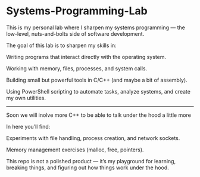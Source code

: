 # Systems-Programming-Lab

This is my personal lab where I sharpen my systems programming — the low-level, nuts-and-bolts side of software development.

The goal of this lab is to sharpen my skills in:

Writing programs that interact directly with the operating system.

Working with memory, files, processes, and system calls.

Building small but powerful tools in C/C++ (and maybe a bit of assembly).

Using PowerShell scripting to automate tasks, analyze systems, and create my own utilities.

---------------------------------------------------------------------------------------------------------------

Soon we will inolve more C++ to be able to talk under the hood a little more

In here you’ll find:

Experiments with file handling, process creation, and network sockets.

Memory management exercises (malloc, free, pointers).

This repo is not a polished product — it’s my playground for learning, breaking things, and figuring out how things work under the hood.


